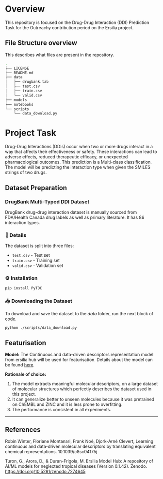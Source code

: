 # Overview
This repository is focused on the Drug-Drug Interaction (DDI) Prediction Task for the Outreachy contribution period on the Ersilia project. 

## File Structure overview
This describes what files are present in the repository.

```bash
.
├── LICENSE
├── README.md
├── data
│   ├── drugbank.tab
│   ├── test.csv
│   ├── train.csv
│   └── valid.csv
├── models
├── notebooks
└── scripts
    └── data_download.py
```

# Project Task
Drug-Drug Interactions (DDIs) occur when two or more drugs interact in a way that affects their effectiveness or safety. These interactions can lead to adverse effects, reduced therapeutic efficacy, or unexpected pharmacological outcomes.
This prediction is a Multi-class classification. The model will be predicting the interaction type when given the SMILES strings of two drugs.

## Dataset Preparation
### DrugBank Multi-Typed DDI Dataset
DrugBank drug-drug interaction dataset is manually sourced from FDA/Health Canada drug labels as well as primary literature. It has 86 interaction types.

### 📂 Details
The dataset is split into three files:
- `test.csv` - Test set
- `train.csv` - Training set
- `valid.csv` - Validation set

### ⚙️ Installation
```py
pip install PyTDC 
```

### 📥 Downloading the Dataset
To download and save the dataset to the _data_ folder, run the next block of code.
```bash
python ./scripts/data_download.py
```

## Featurisation
**Model:** The Continuous and data-driven descriptors representation model from ersilia hub will be used for featurisation. Details about the model can be found [here](https://github.com/ersilia-os/eos7a04).

**Rationale of choice:** 
1. The model extracts meaningful molecular descriptors, on a large dataset of molecular structures which perfectly describes the dataset used in this project.
2. It can generalize better to unseen molecules because it was pretrained on ChEMBL and ZINC and it is less prone to overfitting.
3. The performance is consistent in all experiments.



------
## References
Robin Winter, Floriane Montanari, Frank Noé, Djork-Arné Clevert, Learning continuous and data-driven molecular descriptors by translating equivalent chemical representations. 10.1039/c8sc04175j

Turon, G., Arora, D., & Duran-Frigola, M. Ersilia Model Hub: A repository of AI/ML models for neglected tropical diseases (Version 0.1.42). Zenodo. https://doi.org/10.5281/zenodo.7274645

